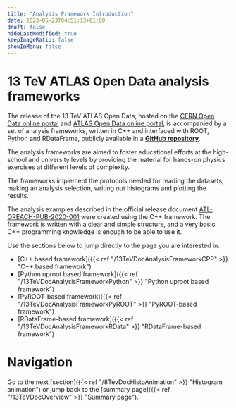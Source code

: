 ```yaml
---
title: "Analysis Framework Introduction"
date: 2023-05-23T04:51:13+01:00
draft: false
hideLastModified: true
keepImageRatio: false
showInMenu: false
---
```


# 13 TeV ATLAS Open Data analysis frameworks

The release of the 13 TeV ATLAS Open Data, hosted on the [CERN Open Data online portal](http://opendata.cern.ch/) and [ATLAS Open Data online portal](http://opendata.atlas.cern), is accompanied by a set of analysis frameworks, written in C++ and interfaced with ROOT, Python and RDataFrame, publicly available in a [**GitHub repository**](https://github.com/atlas-outreach-data-tools/atlas-outreach-cpp-framework-13tev).

The analysis frameworks are aimed to foster educational efforts at the high-school and university levels by providing the material for hands-on physics exercises at different levels of complexity.

The frameworks implement the protocols needed for reading the datasets, making an analysis selection, writing out histograms and plotting the results.

The analysis examples described in the official release document [ATL-OREACH-PUB-2020-001](https://cds.cern.ch/record/2707171) were created using the C++ framework. The framework is written with a clear and simple structure, and a very basic C++ programming knowledge is enough to be able to use it.

Use the sections below to jump directly to the page you are interested in.
- [C++ based framework]({{< ref "/13TeVDocAnalysisFrameworkCPP" >}} "C++ based framework")
- [Python uproot based framework]({{< ref "/13TeVDocAnalysisFrameworkPython" >}} "Python uproot based framework")
- [PyROOT-based framework]({{< ref "/13TeVDocAnalysisFrameworkPyROOT" >}} "PyROOT-based framework")
- [RDataFrame-based framework]({{< ref "/13TeVDocAnalysisFrameworkRData" >}} "RDataFrame-based framework")

# Navigation
Go to the next [section]({{< ref "/8TevDocHistoAnimation" >}} "Histogram animation") or jump back to the [summary page]({{< ref "/13TeVDocOverview" >}} "Summary page").